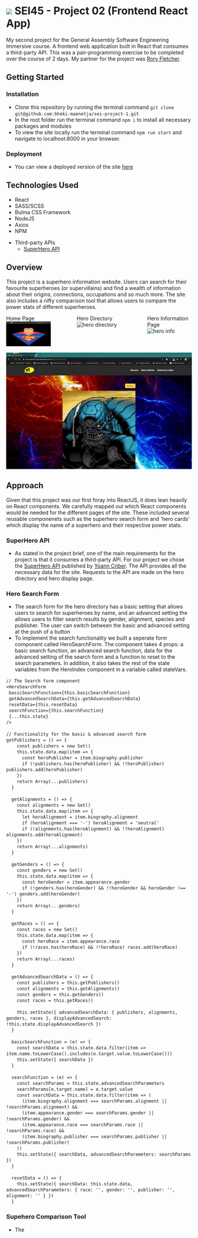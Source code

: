 # ![](https://ga-dash.s3.amazonaws.com/production/assets/logo-9f88ae6c9c3871690e33280fcf557f33.png) SEI45 - Project 02 (Frontend React App)
My second project for the General Assembly Software Engineering Immersive course. A frontend web application built in React that consumes a third-party API. This was a pair-programming exercise to be completed over the course of 2 days. My partner for the project was [Rory Fletcher](https://github.com/Fletch-7).

## Getting Started
### Installation
- Clone this repository by running the terminal command `git clone git@github.com:bheki-maenetja/sei-project-1.git`
- In the root folder run the terminal command `npm i` to install all necessary packages and modules
- To view the site locally run the terminal command `npm run start` and navigate to localhost:8000 in your browser.

### Deployment
- You can view a deployed version of the site [here](https://my-superhero-app.herokuapp.com/)

## Technologies Used
- React
- SASS/SCSS
- Bulma CSS Framework
- NodeJS
- Axios
- NPM
* Third-party APIs
  * [SuperHero API](https://akabab.github.io/superhero-api/api/)

## Overview
This project is a superhero information website. Users can search for their favourite superheroes (or supervillains) and find a wealth of information about their origins, connections, occupations and so much more. The site also includes a nifty comparison tool that allows users to compare the power stats of different superheroes.


<div style="display: flex; justify-content: space-between">
	<div style="width: 24%">
		<figcaption>Home Page</figcaption>
		<img src="src/assets/screenshot-homePage.png" alt="home page"/>
	</div>
	<div style="width: 24%">
		<figcaption>Hero Directory</figcaption>
		<img src="src/assets/screenshot-heroIndex.png" alt="hero directory" />
	</div>
	<div style="width: 24%">
		<figcaption>Hero Information Page</figcaption>
		<img src="src/assets/screenshot-heroShow.png" alt="hero info" />
	</div>
</div>

![](src/assets/screenshot-heroCompare.gif)

## Approach
Given that this project was our first foray into ReactJS, it does lean heavily on React components. We carefully mapped out which React components would be needed for the different pages of the site. These included several reusable componenets such as the superhero search form and 'hero cards' which display the name of a superhero and their respective power stats.

### SuperHero API
- As stated in the project brief, one of the main requirements for the project is that it consumes a third-party API. For our project we chose the [SuperHero API](https://akabab.github.io/superhero-api/api/) published by [Yoann Criber](https://github.com/akabab). The API provides all the necessary data for the site. Requests to the API are made on the hero directory and hero display page.

### Hero Search Form
- The search form for the hero directory has a basic setting that allows users to search for superheroes by name, and an advanced setting the allows users to filter search results by gender, alignment, species and publisher. The user can switch between the basic and advanced setting at the push of a button 
- To implement the search functionality we built a seperate form component called HeroSearchForm. The component takes 4 props: a basic search function, an advanced search function, data for the advanced setting of the search form and a function to reset to the search parameters. In addition, it also takes the rest of the state variables from the HeroIndex component in a variable called stateVars.

```
// The Search form component
<HeroSearchForm 
 basicSearchFunction={this.basicSearchFunction}
 getAdvancedSearchData={this.getAdvancedSearchData}
 resetData={this.resetData}
 searchFunction={this.searchFunction}
 {...this.state}
/>

// Functionality for the basic & advanced search form
getPublishers = () => {
    const publishers = new Set()
    this.state.data.map(item => {
      const heroPublisher = item.biography.publisher
      if (!publishers.has(heroPublisher) && !!heroPublisher) publishers.add(heroPublisher)
    })
    return Array(...publishers)
  }

  getAlignments = () => {
    const alignments = new Set()
    this.state.data.map(item => {
      let heroAlignment = item.biography.alignment
      if (heroAlignment === '-') heroAlignment = 'neutral'
      if (!alignments.has(heroAlignment) && !!heroAlignment) alignments.add(heroAlignment)
    })
    return Array(...alignments)
  }

  getGenders = () => {
    const genders = new Set()
    this.state.data.map(item => {
      const heroGender = item.appearance.gender
      if (!genders.has(heroGender) && !!heroGender && heroGender !== '-') genders.add(heroGender)
    })
    return Array(...genders)
  }

  getRaces = () => {
    const races = new Set()
    this.state.data.map(item => {
      const heroRace = item.appearance.race
      if (!races.has(heroRace) && !!heroRace) races.add(heroRace)
    })
    return Array(...races)
  }

  getAdvancedSearchData = () => {
    const publishers = this.getPublishers()
    const alignments = this.getAlignments()
    const genders = this.getGenders()
    const races = this.getRaces()

    this.setState({ advancedSearchData: { publishers, alignments, genders, races }, displayAdvancedSearch: !this.state.displayAdvancedSearch })
  }

  basicSearchFunction = (e) => {
    const searchData = this.state.data.filter(item => item.name.toLowerCase().includes(e.target.value.toLowerCase()))
    this.setState({ searchData })
  }

  searchFunction = (e) => {
    const searchParams = this.state.advancedSearchParameters
    searchParams[e.target.name] = e.target.value
    const searchData = this.state.data.filter(item => (
      (item.biography.alignment === searchParams.alignment || !searchParams.alignment) && 
      (item.appearance.gender === searchParams.gender || !searchParams.gender) && 
      (item.appearance.race === searchParams.race || !searchParams.race) && 
      (item.biography.publisher === searchParams.publisher || !searchParams.publisher)
    ))
    this.setState({ searchData, advancedSearchParameters: searchParams })
  }

  resetData = () => {
    this.setState({ searchData: this.state.data, advancedSearchParameters: { race: '', gender: '', publisher: '', alignment: '' } })
  }
```

### Supehero Comparison Tool
- The



























































